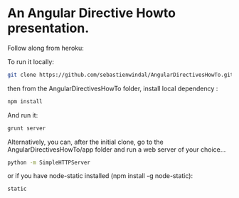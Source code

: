 # An Angular Directive Howto presentation.

Follow along from heroku: 

To run it locally:

```bash
git clone https://github.com/sebastienwindal/AngularDirectivesHowTo.git
```

then from the AngularDirectivesHowTo folder, install local dependency :

```bash
npm install
```

And run it:

```bash
grunt server
```

Alternatively, you can, after the initial clone, go to the AngularDirectivesHowTo/app folder
and run a web server of your choice...

```bash
python -m SimpleHTTPServer
```

or if you have node-static installed (npm install -g node-static):

```bash
static
```


